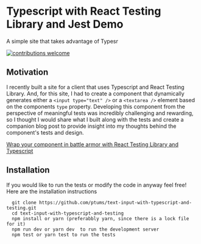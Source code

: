 # Typescript with React Testing Library and Jest Demo

A simple site that takes advantage of Typesr 

[![contributions welcome](https://img.shields.io/badge/contributions-welcome-brightgreen.svg?style=flat)](https://github.com/dwyl/esta/issues)

## Motivation

I recently built a site for a client that uses Typescript and React Testing Library. And, for this site, I had to create a component that dynamically generates either a `<input type="text" />` or a `<textarea />` element based on the components `type` property. Developing this component from the perspective of meaningful tests was incredibly challenging and rewarding, so I thought I would share what I built along with the tests and create a companion blog post to provide insight into my thoughts behind the component's tests and design. 

[Wrap your component in battle armor with React Testing Library and Typescript](https://www.tumulty.dev/post/testing-form-inputs-with-react-testing-library-and-typescript)


## Installation

If you would like to run the tests or modify the code in anyway feel free! Here are the installation instructions 

``` 
  git clone https://github.com/ptums/text-input-with-typescript-and-testing.git
  cd text-input-with-typescript-and-testing
  npm install or yarn (preferabbly yarn, since there is a lock file for it)
  npm run dev or yarn dev  to run the development server
  npm test or yarn test to run the tests
```






